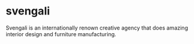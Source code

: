 # svengali
Svengali is an internationally renown creative agency that does amazing interior design and furniture manufacturing.
